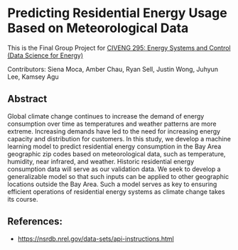 # Predicting Residential Energy Usage Based on Meteorological Data

This is the Final Group Project for [CIVENG 295: Energy Systems and Control (Data Science for Energy)](https://classes.berkeley.edu/content/2021-spring-civeng-295-001-lec-001)

Contributors: Siena Moca, Amber Chau, Ryan Sell, Justin Wong, Juhyun Lee, Kamsey Agu 

## Abstract
Global climate change continues to increase the demand of energy consumption over time as temperatures and weather patterns are more extreme. Increasing demands have led to the need for increasing energy capacity and distribution for customers. In this study, we develop a machine learning model to predict residential energy consumption in the Bay Area geographic zip codes based on meteorological data, such as temperature, humidity, near infrared, and weather. Historic residential energy consumption data will serve as our validation data. We seek to develop a generalizable model so that such inputs can be applied to other geographic locations outside the Bay Area. Such a model serves as key to ensuring efficient operations of residential energy systems as climate change takes its course.


## References:
- https://nsrdb.nrel.gov/data-sets/api-instructions.html


